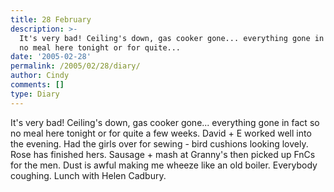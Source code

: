 ```yaml
---
title: 28 February
description: >-
  It's very bad! Ceiling's down, gas cooker gone... everything gone in fact so
  no meal here tonight or for quite...
date: '2005-02-28'
permalink: /2005/02/28/diary/
author: Cindy
comments: []
type: Diary
---
```


It's very bad! Ceiling's down, gas cooker gone... everything gone in fact so no meal here tonight or for quite a few weeks. David + E worked well into the evening. Had the girls over for sewing - bird cushions looking lovely. Rose has finished hers. Sausage + mash at Granny's then picked up FnCs for the men. Dust is awful making me wheeze like an old boiler. Everybody coughing. Lunch with Helen Cadbury.
